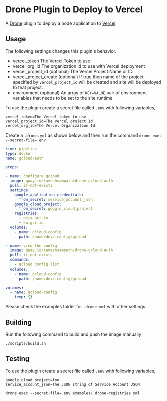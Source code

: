 # Drone Plugin to Deploy to Vercel

A [Drone](https://drone.io) plugin to deploy a node application to [Vercel](https://vercel.com/).

## Usage

The following settings changes this plugin's behavior.

* vercel_token The Vercel Token to use
* vercel_org_id The organization id to use with Vercel deployment
* vercel_project_id (optional) The Vercel Project Name or ID.
* vercel_project_create (optional) If true then  name of the project specified by `vercel_project_id` will be created and site will be deployed to that project.
* environment (optional) An array of `KEY=VALUE` pair of environment variables that needs to be set to the site runtime

To use the plugin create a secret file called `.env` with following variables,

```text
vercel_token=The Vercel token to use
vercel_project_id=The Vercel project Id
vercel_org_id=The Vercel Organization Id
```

Create a `.drone.yml` as shown below and then run the command `drone exec --secret-file=.env`

```yaml
kind: pipeline
type: docker
name: gcloud-auth

steps:

- name: configure gcloud
  image: quay.io/kameshsampath/drone-gcloud-auth
  pull: if-not-exists
  settings:
    google_application_credentials:
      from_secret: service_account_json
    google_cloud_project:
      from_secret: google_cloud_project
    registries:
      - asia.gcr.io
      - eu.gcr.io
  volumes:
    - name: gcloud-config
      path: /home/dev/.config/gcloud

- name: view the config
  image: quay.io/kameshsampath/drone-gcloud-auth
  pull: if-not-exists
  commands:
    - gcloud config list
  volumes:
    - name: gcloud-config
      path: /home/dev/.config/gcloud

volumes:
  - name: gcloud-config
    temp: {}
```

Please check the examples folder for `.drone.yml` with other settings.

## Building

Run the following command to build and push the image manually

```text
./scripts/build.sh
```

## Testing

To use the plugin create a secret file called `.env` with following variables,

```text
google_cloud_project=foo
service_account_json=The JSON string of Service Account JSON
```

```shell
drone exec --secret-file=.env examples/.drone-registries.yml
```
